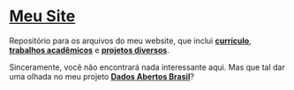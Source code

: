 # [Meu Site](https://www.gustavofurtado.com/)

Repositório para os arquivos do meu website, que inclui **[currículo](https://www.gustavofurtado.com/cv.html)**, **[trabalhos acadêmicos](https://www.gustavofurtado.com/artigos/GP.pdf)** e **[projetos diversos](https://www.gustavofurtado.com/projetos.html)**.

Sinceramente, você não encontrará nada interessante aqui. Mas que tal dar uma olhada no meu projeto **[Dados Abertos Brasil](https://github.com/GusFurtado/DadosAbertosBrasil)**?